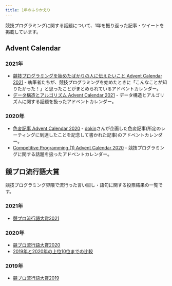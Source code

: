 ```yaml
---
title: 1年のふりかえり
---
```


競技プログラミングに関する話題について、1年を振り返った記事・ツイートを掲載しています。

## Advent Calendar

### 2021年

- [競技プログラミングを始めたばかりの人に伝えたいこと Advent Calendar 2021](https://qiita.com/advent-calendar/2021/pre-competitive) - 執筆者たちが、競技プログラミングを始めたときに「こんなことが知りたかった！」と思ったことがまとめられているアドベントカレンダー。
- [データ構造とアルゴリズム Advent Calendar 2021](https://qiita.com/advent-calendar/2021/str) - データ構造とアルゴリズムに関する話題を扱ったアドベントカレンダー。

### 2020年

- [色変記事 Advent Calendar 2020](https://adventar.org/calendars/5178) - [dokin](https://atcoder.jp/users/dokin)さんが企画した色変記事(所定のレーティングに到達したことを記念して書かれた記事)のアドベントカレンダー。
- [Competitive Programming (1) Advent Calendar 2020](https://adventar.org/calendars/4969) - 競技プログラミングに関する話題を扱ったアドベントカレンダー。

## 競プロ流行語大賞

競技プログラミング界隈で流行った言い回し・語句に関する投票結果の一覧です。

### 2021年

- [競プロ流行語大賞2021](https://twitter.com/jupijupi111/status/1476845392075853825)

### 2020年

- [競プロ流行語大賞2020](https://twitter.com/dem08656775/status/1344569069857488896)
- [2019年と2020年の上位10位までの比較](https://twitter.com/0214sh7/status/1344604079943651331)

### 2019年

- [競プロ流行語大賞2019](https://twitter.com/dem08656775/status/1211856180147941378)
